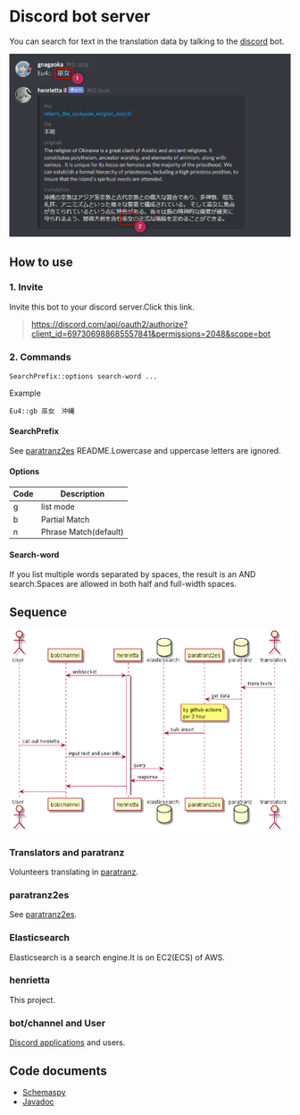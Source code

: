 # Discord bot server

 You can search for text in the translation data by talking to the [discord](https://discord.com/) bot.
 
  ![img1](Resource/README.img2.png)

## How to use

### 1. Invite

Invite this bot to your discord server.Click this link.

> https://discord.com/api/oauth2/authorize?client_id=697306988685557841&permissions=2048&scope=bot

### 2. Commands

```
SearchPrefix::options search-word ...
```
Example

```
Eu4::gb 巫女　沖縄
```

#### SearchPrefix

See [paratranz2es](https://github.com/matanki-saito/paratranz2es) README.Lowercase and uppercase letters are ignored. 

#### Options

| Code | Description |
| ---- | ---- |
| g | list mode |
| b | Partial Match |
| n | Phrase Match(default) |

#### Search-word

If you list multiple words separated by spaces, the result is an AND search.Spaces are allowed in both half and full-width spaces.

## Sequence
 
 ![img1](Resource/README.img1.png)

### Translators and paratranz

Volunteers translating in [paratranz](https://paratranz.cn/projects).

### paratranz2es

See [paratranz2es](https://github.com/matanki-saito/paratranz2es).

### Elasticsearch

Elasticsearch is a search engine.It is on EC2(ECS) of AWS.

### henrietta

This project.


### bot/channel and User

[Discord applications](https://discord.com/developers/applications) and users.

## Code documents

 - [Schemaspy](https://matanki-saito.github.io/discordbot/schemadoc/)
 - [Javadoc](https://matanki-saito.github.io/discordbot/javadoc/)
